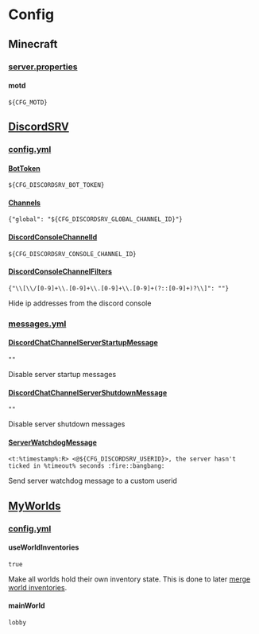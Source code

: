 # Config

## Minecraft

### [server.properties](https://minecraft.fandom.com/wiki/Server.properties#Java_Edition_3)

#### motd

`${CFG_MOTD}`

## [DiscordSRV](https://docs.discordsrv.com/)

### [config.yml](https://docs.discordsrv.com/config/#configyml)

#### [BotToken](https://docs.discordsrv.com/config/#BotToken)

`${CFG_DISCORDSRV_BOT_TOKEN}`

#### [Channels](https://docs.discordsrv.com/config/#Channels)

`{"global": "${CFG_DISCORDSRV_GLOBAL_CHANNEL_ID}"}`

#### [DiscordConsoleChannelId](https://docs.discordsrv.com/config/#DiscordConsoleChannelId)

`${CFG_DISCORDSRV_CONSOLE_CHANNEL_ID}`

#### [DiscordConsoleChannelFilters](https://docs.discordsrv.com/config/#DiscordConsoleChannelFilters)

`{"\\[\\/[0-9]+\\.[0-9]+\\.[0-9]+\\.[0-9]+(?::[0-9]+)?\\]": ""}`

Hide ip addresses from the discord console

### [messages.yml](https://docs.discordsrv.com/messages/)

#### [DiscordChatChannelServerStartupMessage](https://docs.discordsrv.com/messages/#DiscordChatChannelServerStartupMessage)

`""`

Disable server startup messages

#### [DiscordChatChannelServerShutdownMessage](https://docs.discordsrv.com/messages/#DiscordChatChannelServerShutdownMessage)

`""`

Disable server shutdown messages

#### [ServerWatchdogMessage](https://docs.discordsrv.com/messages/#ServerWatchdogMessage)

`<t:%timestamp%:R> <@${CFG_DISCORDSRV_USERID}>, the server hasn't ticked in %timeout% seconds :fire::bangbang:`

Send server watchdog message to a custom userid

## [MyWorlds](https://wiki.traincarts.net/index.php/MyWorlds)

### [config.yml](https://wiki.traincarts.net/p/MyWorlds/Configuration)

#### useWorldInventories

`true`

Make all worlds hold their own inventory state. This is done to later [merge world inventories](https://wiki.traincarts.net/p/MyWorlds/SeperateInventories#Configuration).

#### mainWorld

`lobby`
